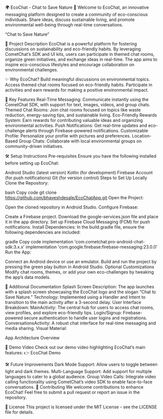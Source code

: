 🌍 EcoChat - Chat to Save Nature 🌿
Welcome to EcoChat, an innovative messaging platform designed to create a community of eco-conscious individuals. Share ideas, discuss sustainable living, and promote environmental well-being through real-time conversations.


“Chat to Save Nature”

📖 Project Description
EcoChat is a powerful platform for fostering discussions on sustainability and eco-friendly habits. By leveraging CometChat’s SDK and UI kits, users can participate in themed chat rooms, organize green initiatives, and exchange ideas in real-time. The app aims to inspire eco-conscious lifestyles and encourage collaboration on environmental challenges.

✨ Why EcoChat?
Build meaningful discussions on environmental topics.
Access themed chat rooms focused on eco-friendly habits.
Participate in activities and earn rewards for making a positive environmental impact.

🚀 Key Features
Real-Time Messaging: Communicate instantly using the CometChat SDK, with support for text, images, videos, and group chats.
Themed Chat Rooms: Join chat rooms focused on topics like waste reduction, energy-saving tips, and sustainable living.
Eco-Friendly Rewards System: Earn rewards for contributing valuable ideas and organizing environmental activities.
Push Notifications: Get real-time updates and eco-challenge alerts through Firebase-powered notifications.
Customizable Profile: Personalize your profile with pictures and preferences.
Location-Based Group Chats: Collaborate with local environmental groups on community-driven initiatives.

🛠️ Setup Instructions
Pre-requisites
Ensure you have the following installed before setting up EcoChat:

Android Studio (latest version)
Kotlin (for development)
Firebase Account (for push notifications)
Git (for version control)
Steps to Set Up Locally
Clone the Repository:

bash
Copy code
git clone https://github.com/bhaveshdesale/EcoChatApp.git
Open the Project:

Open the cloned repository in Android Studio.
Configure Firebase:

Create a Firebase project.
Download the google-services.json file and place it in the app directory.
Set up Firebase Cloud Messaging (FCM) for push notifications.
Install Dependencies: In the build.gradle file, ensure the following dependencies are included:

gradle
Copy code
implementation 'com.cometchat:pro-android-chat-sdk:3.x.x'
implementation 'com.google.firebase:firebase-messaging:23.0.0'
Run the App:

Connect an Android device or use an emulator.
Build and run the project by pressing the green play button in Android Studio.
Optional Customizations
Modify chat rooms, themes, or add your own eco-challenges by tweaking the app’s data models.

📑 Additional Documentation
Splash Screen
Description: The app launches with a splash screen showcasing the EcoChat logo and the slogan “Chat to Save Nature.”
Technology: Implemented using a Handler and Intent to transition to the main activity after a 3-second delay.
User Interface Breakdown:
MainActivity: The central hub for users to access chat rooms, view profiles, and explore eco-friendly tips.
Login/Signup: Firebase-powered secure authentication to handle user logins and registrations.
ConversationsActivity: A robust chat interface for real-time messaging and media sharing.
Visual Material:

App Architecture Overview

🎥 Demo Video
Check out our demo video highlighting EcoChat’s main features:
👉 EcoChat Demo

🛠️ Future Improvements
Dark Mode Support: Allow users to toggle between light and dark themes.
Multi-Language Support: Add support for multiple languages to cater to a global audience.
Group Video Calls: Integrate video calling functionality using CometChat’s video SDK to enable face-to-face conversations.
🤝 Contributing
We welcome contributions to enhance EcoChat! Feel free to submit a pull request or report an issue in the repository.

📄 License
This project is licensed under the MIT License - see the LICENSE file for details.
